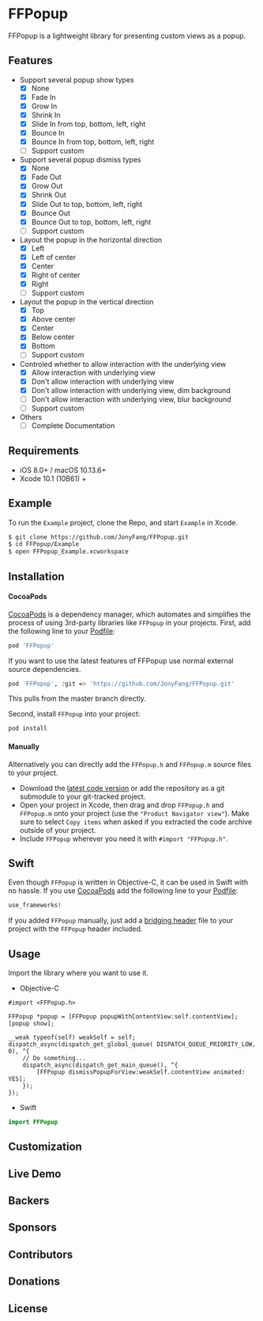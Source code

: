 # FFPopup

FFPopup is a lightweight library for presenting custom views as a popup.

## Features

- Support several popup show types
	- [x] None
	- [x] Fade In
	- [x] Grow In
	- [x] Shrink In
	- [x] Slide In from top, bottom, left, right
	- [x] Bounce In
	- [x] Bounce In from top, bottom, left, right
	- [ ] Support custom

- Support several popup dismiss types
	- [x] None
	- [x] Fade Out
	- [x] Grow Out
	- [x] Shrink Out
	- [x] Slide Out to top, bottom, left, right
	- [x] Bounce Out
	- [x] Bounce Out to top, bottom, left, right
	- [ ] Support custom

- Layout the popup in the horizontal direction
	- [x] Left
	- [x] Left of center
	- [x] Center
	- [x] Right of center
	- [x] Right
	- [ ] Support custom

- Layout the popup in the vertical direction
	- [x] Top
	- [x] Above center
	- [x] Center
	- [x] Below center
	- [x] Bottom
	- [ ] Support custom

- Controled whether to allow interaction with the underlying view
	- [x] Allow interaction with underlying view
	- [x] Don't allow interaction with underlying view
	- [x] Don't allow interaction with underlying view, dim background
	- [ ] Don't allow interaction with underlying view, blur background
	- [ ] Support custom

- Others
	- [ ] Complete Documentation

## Requirements

- iOS 8.0+ / macOS 10.13.6+
- Xcode 10.1 (10B61) +

## Example

To run the `Example` project, clone the Repo, and start `Example` in Xcode.

```bash
$ git clone https://github.com/JonyFang/FFPopup.git
$ cd FFPopup/Example
$ open FFPopup_Example.xcworkspace
```

## Installation

#### CocoaPods

[CocoaPods](http://cocoapods.org/) is a dependency manager, which automates and simplifies the process of using 3rd-party libraries like `FFPopup` in your projects. First, add the following line to your [Podfile](http://guides.cocoapods.org/using/using-cocoapods.html):

```bash
pod 'FFPopup'
```

If you want to use the latest features of FFPopup use normal external source dependencies.

```bash
pod 'FFPopup', :git => 'https://github.com/JonyFang/FFPopup.git'
```

This pulls from the master branch directly.

Second, install `FFPopup` into your project:

```bash
pod install
```

#### Manually

Alternatively you can directly add the `FFPopup.h` and `FFPopup.m` source files to your project.

- Download the [latest code version]() or add the repository as a git submodule to your git-tracked project.
- Open your project in Xcode, then drag and drop `FFPopup.h` and `FFPopup.m` onto your project (use the `"Product Navigator view"`). Make sure to select `Copy items` when asked if you extracted the code archive outside of your project.
- Include `FFPopup` wherever you need it with `#import "FFPopup.h"`.

## Swift

Even though `FFPopup` is written in Objective-C, it can be used in Swift with no hassle. If you use [CocoaPods](http://cocoapods.org/) add the following line to your [Podfile](http://guides.cocoapods.org/using/using-cocoapods.html):

```bash
use_frameworks!
```

If you added `FFPopup` manually, just add a [bridging header](https://developer.apple.com/library/content/documentation/Swift/Conceptual/BuildingCocoaApps/MixandMatch.html) file to your project with the `FFPopup` header included.

## Usage

Import the library where you want to use it.

- Objective-C

```objc
#import <FFPopup.h>

FFPopup *popup = [FFPopup popupWithContentView:self.contentView];
[popup show];

__weak typeof(self) weakSelf = self;
dispatch_async(dispatch_get_global_queue( DISPATCH_QUEUE_PRIORITY_LOW, 0), ^{
	// Do something...
	dispatch_async(dispatch_get_main_queue(), ^{
		[FFPopup dismissPopupForView:weakSelf.contentView animated: YES];
	});
});
``` 

- Swift

```swift
import FFPopup
```

## Customization

## Live Demo

## Backers

## Sponsors

## Contributors

## Donations

## License